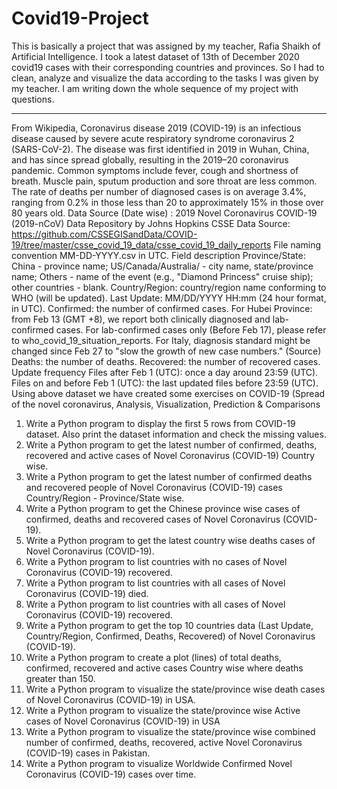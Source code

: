 # Covid19-Project
This is basically a project that was assigned by my teacher, Rafia Shaikh of Artificial Intelligence. I took a latest dataset of 13th of December 2020 covid19 cases with their corresponding countries and provinces. So I had to clean, analyze and visualize the data according to the tasks I was given by my teacher. I am writing down the whole sequence of my project with questions.

--------------------------------------------------------------------------------------------------------------------------------------------------------------------------------

From Wikipedia,
Coronavirus disease 2019 (COVID-19) is an infectious disease caused by severe acute respiratory syndrome coronavirus 2 (SARS-CoV-2). The disease was first identified in 2019 in Wuhan, China, and has since spread globally, resulting in the 2019–20 coronavirus pandemic. Common symptoms include fever, cough and shortness of breath. Muscle pain, sputum production and sore throat are less common. The rate of deaths per number of diagnosed cases is on average 3.4%, ranging from 0.2% in those less than 20 to approximately 15% in those over 80 years old.
Data Source (Date wise) : 2019 Novel Coronavirus COVID-19 (2019-nCoV) Data Repository by Johns Hopkins CSSE
Data Source: https://github.com/CSSEGISandData/COVID-19/tree/master/csse_covid_19_data/csse_covid_19_daily_reports
File naming convention
MM-DD-YYYY.csv in UTC.
Field description
Province/State: China - province name; US/Canada/Australia/ - city name, state/province name; Others - name of the event (e.g., "Diamond Princess" cruise ship); other countries - blank.
Country/Region: country/region name conforming to WHO (will be updated).
Last Update: MM/DD/YYYY HH:mm (24 hour format, in UTC).
Confirmed: the number of confirmed cases. For Hubei Province: from Feb 13 (GMT +8), we report both clinically diagnosed and lab-confirmed cases. For lab-confirmed cases only (Before Feb 17), please refer to who_covid_19_situation_reports. For Italy, diagnosis standard might be changed since Feb 27 to "slow the growth of new case numbers." (Source)
Deaths: the number of deaths.
Recovered: the number of recovered cases.
Update frequency
Files after Feb 1 (UTC): once a day around 23:59 (UTC).
Files on and before Feb 1 (UTC): the last updated files before 23:59 (UTC).
Using above dataset we have created some exercises on COVID-19 (Spread of the novel coronavirus, Analysis, Visualization, Prediction & Comparisons
1. Write a Python program to display the first 5 rows from COVID-19 dataset. Also print the dataset information and check the missing values.
2. Write a Python program to get the latest number of confirmed, deaths, recovered and active cases of Novel Coronavirus (COVID-19) Country wise.
3. Write a Python program to get the latest number of confirmed deaths and recovered people of Novel Coronavirus (COVID-19) cases Country/Region - Province/State wise.
4. Write a Python program to get the Chinese province wise cases of confirmed, deaths and recovered cases of Novel Coronavirus (COVID-19). 
5. Write a Python program to get the latest country wise deaths cases of Novel Coronavirus (COVID-19). 
6. Write a Python program to list countries with no cases of Novel Coronavirus (COVID-19) recovered. 
7. Write a Python program to list countries with all cases of Novel Coronavirus (COVID-19) died.
8. Write a Python program to list countries with all cases of Novel Coronavirus (COVID-19) recovered. 
9. Write a Python program to get the top 10 countries data (Last Update, Country/Region, Confirmed, Deaths, Recovered) of Novel Coronavirus (COVID-19). 
10. Write a Python program to create a plot (lines) of total deaths, confirmed, recovered and active cases Country wise where deaths greater than 150.
11. Write a Python program to visualize the state/province wise death cases of Novel Coronavirus (COVID-19) in USA.
12. Write a Python program to visualize the state/province wise Active cases of Novel Coronavirus (COVID-19) in USA
13. Write a Python program to visualize the state/province wise combined number of confirmed, deaths, recovered, active Novel Coronavirus (COVID-19) cases in Pakistan.
14. Write a Python program to visualize Worldwide Confirmed Novel Coronavirus (COVID-19) cases over time.
